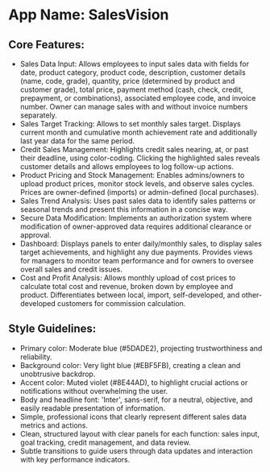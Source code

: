 # **App Name**: SalesVision

## Core Features:

- Sales Data Input: Allows employees to input sales data with fields for date, product category, product code, description, customer details (name, code, grade), quantity, price (determined by product and customer grade), total price, payment method (cash, check, credit, prepayment, or combinations), associated employee code, and invoice number. Owner can manage sales with and without invoice numbers separately.
- Sales Target Tracking: Allows to set monthly sales target. Displays current month and cumulative month achievement rate and additionally last year data for the same period.
- Credit Sales Management: Highlights credit sales nearing, at, or past their deadline, using color-coding. Clicking the highlighted sales reveals customer details and allows employees to log follow-up actions.
- Product Pricing and Stock Management: Enables admins/owners to upload product prices, monitor stock levels, and observe sales cycles. Prices are owner-defined (imports) or admin-defined (local purchases).
- Sales Trend Analysis: Uses past sales data to identify sales patterns or seasonal trends and present this information in a concise way.
- Secure Data Modification: Implements an authorization system where modification of owner-approved data requires additional clearance or approval.
- Dashboard: Displays panels to enter daily/monthly sales, to display sales target achievements, and highlight any due payments. Provides views for managers to monitor team performance and for owners to oversee overall sales and credit issues.
- Cost and Profit Analysis: Allows monthly upload of cost prices to calculate total cost and revenue, broken down by employee and product. Differentiates between local, import, self-developed, and other-developed customers for commission calculation.

## Style Guidelines:

- Primary color: Moderate blue (#5DADE2), projecting trustworthiness and reliability.
- Background color: Very light blue (#EBF5FB), creating a clean and unobtrusive backdrop.
- Accent color: Muted violet (#8E44AD), to highlight crucial actions or notifications without overwhelming the user.
- Body and headline font: 'Inter', sans-serif, for a neutral, objective, and easily readable presentation of information.
- Simple, professional icons that clearly represent different sales data metrics and actions.
- Clean, structured layout with clear panels for each function: sales input, goal tracking, credit management, and data review.
- Subtle transitions to guide users through data updates and interaction with key performance indicators.